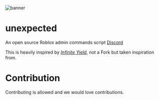 ![banner](https://github.com/user-attachments/assets/4069ec8e-5ef0-4709-962d-4a4da4a185b6)
# unexpected
An open source Roblox admin commands script [Discord](https://discord.gg/NS76jUAZE2)

This is heavily inspired by *[Infinite Yield](https://github.com/EdgeIY/infiniteyield/tree/master)*, not a Fork but taken inspiration from.

# Contribution
Contributing is allowed and we would love contributions.
